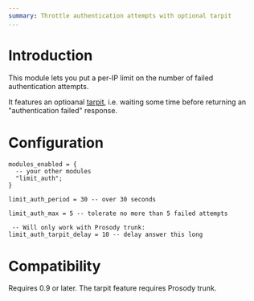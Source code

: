 ```yaml
---
summary: Throttle authentication attempts with optional tarpit
...
```


Introduction
============

This module lets you put a per-IP limit on the number of failed
authentication attempts.

It features an optioanal
[tarpit](https://en.wikipedia.org/wiki/Tarpit_%28networking%29), i.e.
waiting some time before returning an "authentication failed" response.

Configuration
=============

``` {.lua}
modules_enabled = {
  -- your other modules
  "limit_auth";
}

limit_auth_period = 30 -- over 30 seconds

limit_auth_max = 5 -- tolerate no more than 5 failed attempts

 -- Will only work with Prosody trunk:
limit_auth_tarpit_delay = 10 -- delay answer this long
```

Compatibility
=============

Requires 0.9 or later. The tarpit feature requires Prosody trunk.
